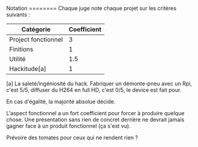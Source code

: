 <meta charset="utf-8" />
Notation
========
Chaque juge note chaque projet sur les critères suivants :

| Catégorie           | Coefficient |
| ---                 | ---         |
| Project fonctionnel | 3           |
| Finitions           | 1           |
| Utilité             | 1.5         |
| Hackitude[a]        | 1           |

[a] La saleté/ingéniosité du hack. Fabriquer un démonte-pneu avec un Rpi, c'est
5/5, diffuser du H264 en full HD, c'est 0/5, le device est fait pour.

En cas d'égalité, la majorité absolue décide.

L'aspect fonctionnel a un fort coefficient pour forcer à produire quelque
chose. Une présentation sans rien de concret derrière ne devrait jamais gagner
face à un produit fonctionnel (ça s'est vu).

Prévoire des tomates pour ceux qui ne rendent rien ?
